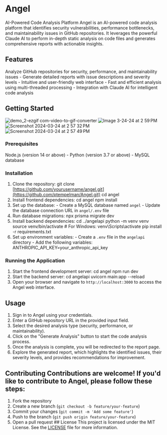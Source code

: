 # Angel
AI-Powered Code Analysis Platform Angel is an AI-powered code analysis platform that identifies security vulnerabilities, performance bottlenecks, and maintainability issues in GitHub repositories. It leverages the powerful 
Claude AI to perform in-depth static analysis on code files and generates comprehensive reports with actionable insights. 

## Features 
Analyze GitHub repositories for security, performance, and maintainability issues - Generate detailed reports with issue descriptions and severity levels - Intuitive and user-friendly web interface - Fast and efficient 
analysis using multi-threaded processing - Integration with Claude AI for intelligent code analysis 

## Getting Started 
![demo_2-ezgif com-video-to-gif-converter](https://github.com/ptempelman/Angel/assets/93888864/aa06a92a-5462-49d6-8251-a7f6cbd72e03)
![Image 3-24-24 at 2 59 PM](https://github.com/ptempelman/Angel/assets/93888864/6ba884ae-8d94-4849-bb59-e7983928d6dc)
![Screenshot 2024-03-24 at 2 57 32 PM](https://github.com/ptempelman/Angel/assets/93888864/721dfa8f-37bf-4699-a5af-e1e8834be35d)
![Screenshot 2024-03-24 at 2 57 49 PM](https://github.com/ptempelman/Angel/assets/93888864/b60fc2c7-e3e1-4a3f-aa10-14bec8dd8de9)




### Prerequisites
 Node.js (version 14 or above) - Python (version 3.7 or above) - MySQL database 
 
 ### Installation 
   1. Clone the repository: git clone [https://github.com/yourusername/angel.git](https://github.com/ptempelman/Angel.git) cd angel
   2. Install frontend dependencies: cd angel npm install
   3. Set up the database: - Create a MySQL database named `angel` - Update the database connection URL in `angel/.env` file
   4. Run database migrations: npx prisma migrate dev
   5. Install backend dependencies: cd ../angelapi python -m venv venv source venv/bin/activate # For Windows: venv\Scripts\activate pip install -r requirements.txt
   6. Set up environment variables: - Create a `.env` file in the `angelapi` directory - Add the following variables: ANTHROPIC_API_KEY=your_anthropic_api_key

### Running the Application 
   1. Start the frontend development server: cd angel npm run dev
   2. Start the backend server: cd angelapi uvicorn main:app --reload
   3. Open your browser and navigate to `http://localhost:3000` to access the Angel web interface.

## Usage 
   1. Sign in to Angel using your credentials.
   2. Enter a GitHub repository URL in the provided input field.
   3. Select the desired analysis type (security, performance, or maintainability).
   4. Click on the "Generate Analysis" button to start the code analysis process.
   5. Once the analysis is complete, you will be redirected to the report page.
   6. Explore the generated report, which highlights the identified issues, their severity levels, and provides recommendations for improvement.


## Contributing Contributions are welcome! If you'd like to contribute to Angel, please follow these steps: 
   1. Fork the repository
   2. Create a new branch (`git checkout -b feature/your-feature`)
   3. Commit your changes (`git commit -m 'Add some feature'`)
   4. Push to the branch (`git push origin feature/your-feature`)
   5. Open a pull request ## License This project is licensed under the MIT License. See the [LICENSE](LICENSE) file for more information.
